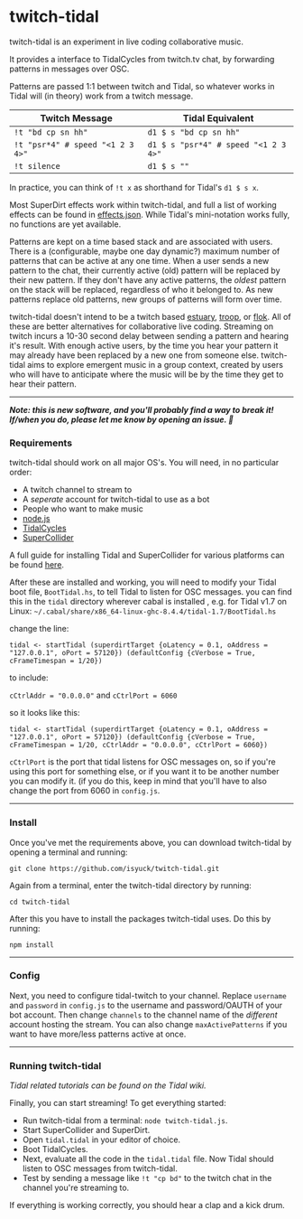 # twitch-tidal

twitch-tidal is an experiment in live coding collaborative music.

It provides a interface to TidalCycles from twitch.tv chat, by forwarding patterns in messages over OSC. 

Patterns are passed 1:1 between twitch and Tidal, so whatever works in Tidal will (in theory) work from a twitch message.

Twitch Message | Tidal Equivalent
--- | ---
`!t "bd cp sn hh"` | `d1 $ s "bd cp sn hh"`
`!t "psr*4" # speed "<1 2 3 4>"` | `d1 $ s "psr*4" # speed "<1 2 3 4>"`
`!t silence` | `d1 $ s ""`

In practice, you can think of `!t x` as shorthand for Tidal's `d1 $ s x`.

Most SuperDirt effects work within twitch-tidal, and full a list of working effects can be found in [effects.json](https://github.com/isyuck/twitch-tidal/blob/main/effects.json). While Tidal's mini-notation works fully, no functions are yet available.

Patterns are kept on a time based stack and are associated with users. There is a (configurable, maybe one day dynamic?) maximum number of patterns that can be active at any one time. When a user sends a new pattern to the chat, their currently active (old) pattern will be replaced by their new pattern. If they don't have any active patterns, the *oldest* pattern on the stack will be replaced, regardless of who it belonged to. As new patterns replace old patterns, new groups of patterns will form over time.

twitch-tidal doesn't intend to be a twitch based [estuary](https://github.com/dktr0/estuary), [troop](https://github.com/Qirky/Troop), or [flok](https://github.com/munshkr/flok). All of these are better alternatives for collaborative live coding. Streaming on twitch incurs a 10-30 second delay between sending a pattern and hearing it's result. With enough active users, by the time you hear your pattern it may already have been replaced by a new one from someone else. twitch-tidal aims to explore emergent music in a group context, created by users who will have to anticipate where the music will be by the time they get to hear their pattern.

---

***Note: this is new software, and you'll probably find a way to break it! If/when you do, please let me know by opening an issue. 💖***

### Requirements

twitch-tidal should work on all major OS's. You will need, in no particular order:

- A twitch channel to stream to
- A *seperate* account for twitch-tidal to use as a bot
- People who want to make music
- [node.js](https://nodejs.org/en/)
- [TidalCycles](https://tidalcycles.org/Welcome)
- [SuperCollider](https://supercollider.github.io/)

A full guide for installing Tidal and SuperCollider for various platforms can be found [here](https://tidalcycles.org/Installation).

After these are installed and working, you will need to modify your Tidal boot file, `BootTidal.hs`, to
tell Tidal to listen for OSC messages. you can find this in the `tidal` directory wherever cabal is installed , e.g.
for Tidal v1.7 on Linux: `~/.cabal/share/x86_64-linux-ghc-8.4.4/tidal-1.7/BootTidal.hs`

change the line:

`tidal <- startTidal (superdirtTarget {oLatency = 0.1, oAddress = "127.0.0.1", oPort = 57120}) (defaultConfig {cVerbose = True, cFrameTimespan = 1/20})`

to include:

`cCtrlAddr = "0.0.0.0"` and `cCtrlPort = 6060`

so it looks like this:

`tidal <- startTidal (superdirtTarget {oLatency = 0.1, oAddress = "127.0.0.1", oPort = 57120}) (defaultConfig {cVerbose = True, cFrameTimespan = 1/20, cCtrlAddr = "0.0.0.0", cCtrlPort = 6060})`

`cCtrlPort` is the port that tidal listens for OSC messages on, so if you're using this port for something else, 
or if you want it to be another number you can modify it. (if you do this, keep in mind that you'll have to also change the port from
6060 in `config.js`.

---

### Install 

Once you've met the requirements above, you can download twitch-tidal by opening a terminal and running:

`git clone https://github.com/isyuck/twitch-tidal.git`

Again from a terminal, enter the twitch-tidal directory by running:

`cd twitch-tidal`

After this you have to install the packages twitch-tidal uses. Do this by running:

`npm install`

---

### Config

Next, you need to configure tidal-twitch to your channel. Replace `username` and `password` in `config.js` to
the username and password/OAUTH of your bot account. Then change `channels` to the channel name of the *different* account
hosting the stream. You can also change `maxActivePatterns` if you want to have more/less patterns active at once.

---


### Running twitch-tidal

*Tidal related tutorials can be found on the Tidal wiki.*

Finally, you can start streaming! To get everything started:

- Run twitch-tidal from a terminal: `node twitch-tidal.js`.
- Start SuperCollider and SuperDirt.
- Open `tidal.tidal` in your editor of choice.
- Boot TidalCycles.
- Next, evaluate all the code in the `tidal.tidal` file. Now Tidal should listen to OSC messages from twitch-tidal.
- Test by sending a message like `!t "cp bd"` to the twitch chat in the channel you're streaming to.

If everything is working correctly, you should hear a clap and a kick drum.


